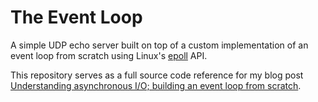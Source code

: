 # The Event Loop

A simple UDP echo server built on top of a custom implementation of an event loop from scratch using Linux's [epoll](https://man7.org/linux/man-pages/man7/epoll.7.html) API. 

This repository serves as a full source code reference for my blog post [Understanding asynchronous I/O; building an event loop from scratch](https://mbinjamil.dev/writings/understanding-async-io/).
